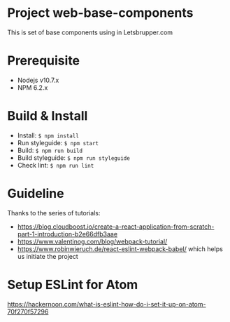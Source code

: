 # Project web-base-components
This is set of base components using in Letsbrupper.com

# Prerequisite
- Nodejs v10.7.x
- NPM 6.2.x

# Build & Install
- Install: `$ npm install`
- Run styleguide: `$ npm start`
- Build: `$ npm run build`
- Build styleguide: `$ npm run styleguide`
- Check lint: `$ npm run lint`

# Guideline
Thanks to the series of tutorials:
- https://blog.cloudboost.io/create-a-react-application-from-scratch-part-1-introduction-b2e66dfb3aae
- https://www.valentinog.com/blog/webpack-tutorial/
- https://www.robinwieruch.de/react-eslint-webpack-babel/
which helps us initiate the project

# Setup ESLint for Atom
https://hackernoon.com/what-is-eslint-how-do-i-set-it-up-on-atom-70f270f57296
